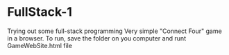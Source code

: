 # FullStack-1
Trying out some full-stack programming
Very simple "Connect Four" game in a browser.
To run, save the folder on you computer and runt GameWebSite.html file
